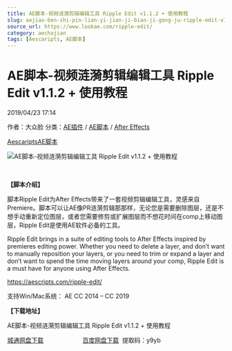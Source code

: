```yaml
---
title: AE脚本-视频涟漪剪辑编辑工具 Ripple Edit v1.1.2 + 使用教程
slug: aejiao-ben-shi-pin-lian-yi-jian-ji-bian-ji-gong-ju-ripple-edit-v1-1-2-shi-yong-jiao-cheng
source_url: https://www.lookae.com/ripple-edit/
category: aechajian
tags: [Aescaripts, AE脚本]
---
```

# AE脚本-视频涟漪剪辑编辑工具 Ripple Edit v1.1.2 + 使用教程

2019/04/23 17:14

作者：大众脸
分类：[AE插件](https://www.lookae.com/after-effects/aechajian/) / [AE脚本](https://www.lookae.com/after-effects/aescripts/) / [After Effects](https://www.lookae.com/after-effects/)

[Aescaripts](https://www.lookae.com/tag/aescaripts/)[AE脚本](https://www.lookae.com/tag/ae%e8%84%9a%e6%9c%ac/)

![AE脚本-视频涟漪剪辑编辑工具 Ripple Edit v1.1.2 + 使用教程](https://www.lookae.com/wp-content/uploads/2019/04/Ripple-Edit.jpg "AE脚本-视频涟漪剪辑编辑工具 Ripple Edit v1.1.2 + 使用教程-LookAE.com")

﻿

**【脚本介绍】**

脚本Ripple Edit为After Effects带来了一套视频剪辑编辑工具，灵感来自Premiere。脚本可以让AE像PR涟漪剪辑那那样，无论您是需要删除图层，还是不想手动重新定位图层，或者您需要修剪或扩展图层而不想花时间在comp上移动图层，Ripple Edit是使用AE软件必备的工具。

Ripple Edit brings in a suite of editing tools to After Effects inspired by premieres editing power. Whether you need to delete a layer, and don’t want to manually reposition your layers, or you need to trim or expand a layer and don’t want to spend the time moving layers around your comp, Ripple Edit is a must have for anyone using After Effects.

https://aescripts.com/ripple-edit/

支持Win/Mac系统： AE CC 2014 – CC 2019

**【下载地址】**

AE脚本-视频涟漪剪辑编辑工具 Ripple Edit v1.1.2 + 使用教程

[城通网盘下载](https://lookae.ctfile.com/fs/680462-367732393)                       [百度网盘下载](https://pan.baidu.com/s/162QW2QAVQXXyusxiAqxZMQ)  提取码：y9yb
